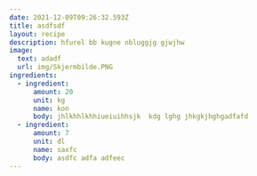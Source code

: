 ```yaml
---
date: 2021-12-09T09:26:32.593Z
title: asdfsdf
layout: recipe
description: hfurel bb kugne nbluggjg gjwjhw
image:
  text: adadf
  url: img/Skjermbilde.PNG
ingredients:
  - ingredient:
      amount: 20
      unit: kg
      name: kon
      body: jhlkhhlkhhiueiuihhsjk  kdg lghg jhkgkjhghgadfafd
  - ingredient:
      amount: 7
      unit: dl
      name: saxfc
      body: asdfc adfa adfeec
---
```

